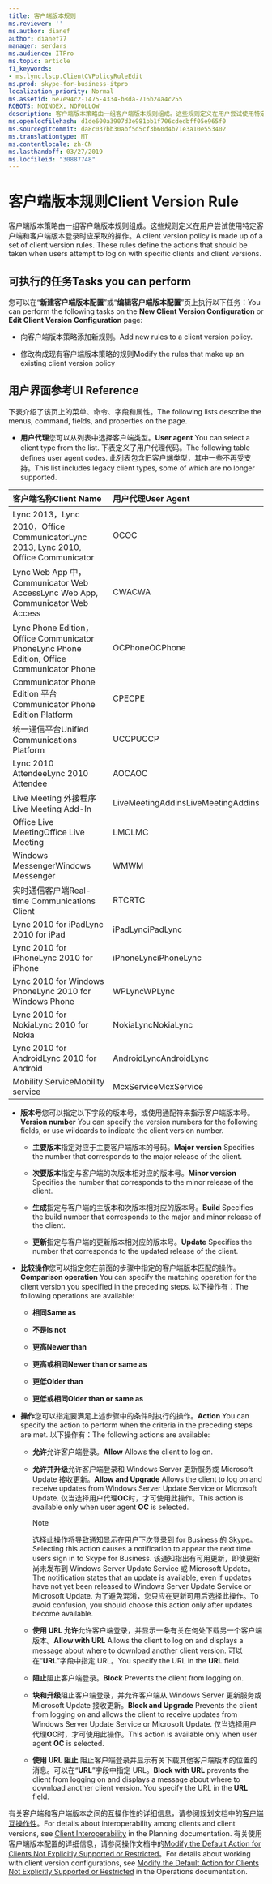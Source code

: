 ```yaml
---
title: 客户端版本规则
ms.reviewer: ''
ms.author: dianef
author: dianef77
manager: serdars
ms.audience: ITPro
ms.topic: article
f1_keywords:
- ms.lync.lscp.ClientCVPolicyRuleEdit
ms.prod: skype-for-business-itpro
localization_priority: Normal
ms.assetid: 6e7e94c2-1475-4334-b8da-716b24a4c255
ROBOTS: NOINDEX, NOFOLLOW
description: 客户端版本策略由一组客户端版本规则组成。这些规则定义在用户尝试使用特定客户端和客户端版本登录时应采取的操作。
ms.openlocfilehash: d1de600a3907d3e981bb1f706cdedbff05e965f0
ms.sourcegitcommit: da8c037bb30abf5d5cf3b60d4b71e3a10e553402
ms.translationtype: MT
ms.contentlocale: zh-CN
ms.lasthandoff: 03/27/2019
ms.locfileid: "30887748"
---
```

# <a name="client-version-rule"></a><span data-ttu-id="cfaa7-104">客户端版本规则</span><span class="sxs-lookup"><span data-stu-id="cfaa7-104">Client Version Rule</span></span>

<span data-ttu-id="cfaa7-p102">客户端版本策略由一组客户端版本规则组成。这些规则定义在用户尝试使用特定客户端和客户端版本登录时应采取的操作。</span><span class="sxs-lookup"><span data-stu-id="cfaa7-p102">A client version policy is made up of a set of client version rules. These rules define the actions that should be taken when users attempt to log on with specific clients and client versions.</span></span>

## <a name="tasks-you-can-perform"></a><span data-ttu-id="cfaa7-107">可执行的任务</span><span class="sxs-lookup"><span data-stu-id="cfaa7-107">Tasks you can perform</span></span>

<span data-ttu-id="cfaa7-108">您可以在“**新建客户端版本配置**”或“**编辑客户端版本配置**”页上执行以下任务：</span><span class="sxs-lookup"><span data-stu-id="cfaa7-108">You can perform the following tasks on the **New Client Version Configuration** or **Edit Client Version Configuration** page:</span></span>

- <span data-ttu-id="cfaa7-109">向客户端版本策略添加新规则。</span><span class="sxs-lookup"><span data-stu-id="cfaa7-109">Add new rules to a client version policy.</span></span>

- <span data-ttu-id="cfaa7-110">修改构成现有客户端版本策略的规则</span><span class="sxs-lookup"><span data-stu-id="cfaa7-110">Modify the rules that make up an existing client version policy</span></span>

## <a name="ui-reference"></a><span data-ttu-id="cfaa7-111">用户界面参考</span><span class="sxs-lookup"><span data-stu-id="cfaa7-111">UI Reference</span></span>

<span data-ttu-id="cfaa7-112">下表介绍了该页上的菜单、命令、字段和属性。</span><span class="sxs-lookup"><span data-stu-id="cfaa7-112">The following lists describe the menus, command, fields, and properties on the page.</span></span>

- <span data-ttu-id="cfaa7-113">**用户代理**您可以从列表中选择客户端类型。</span><span class="sxs-lookup"><span data-stu-id="cfaa7-113">**User agent** You can select a client type from the list.</span></span> <span data-ttu-id="cfaa7-114">下表定义了用户代理代码。</span><span class="sxs-lookup"><span data-stu-id="cfaa7-114">The following table defines user agent codes.</span></span> <span data-ttu-id="cfaa7-115">此列表包含旧客户端类型，其中一些不再受支持。</span><span class="sxs-lookup"><span data-stu-id="cfaa7-115">This list includes legacy client types, some of which are no longer supported.</span></span>

|<span data-ttu-id="cfaa7-116">**客户端名称**</span><span class="sxs-lookup"><span data-stu-id="cfaa7-116">**Client Name**</span></span>|<span data-ttu-id="cfaa7-117">**用户代理**</span><span class="sxs-lookup"><span data-stu-id="cfaa7-117">**User Agent**</span></span>|
|:-----|:-----|
|<span data-ttu-id="cfaa7-118">Lync 2013，Lync 2010，Office Communicator</span><span class="sxs-lookup"><span data-stu-id="cfaa7-118">Lync 2013, Lync 2010, Office Communicator</span></span>  <br/> |<span data-ttu-id="cfaa7-119">OC</span><span class="sxs-lookup"><span data-stu-id="cfaa7-119">OC</span></span>  <br/> |
|<span data-ttu-id="cfaa7-120">Lync Web App 中，Communicator Web Access</span><span class="sxs-lookup"><span data-stu-id="cfaa7-120">Lync Web App, Communicator Web Access</span></span>  <br/> |<span data-ttu-id="cfaa7-121">CWA</span><span class="sxs-lookup"><span data-stu-id="cfaa7-121">CWA</span></span>  <br/> |
|<span data-ttu-id="cfaa7-122">Lync Phone Edition，Office Communicator Phone</span><span class="sxs-lookup"><span data-stu-id="cfaa7-122">Lync Phone Edition, Office Communicator Phone</span></span>  <br/> |<span data-ttu-id="cfaa7-123">OCPhone</span><span class="sxs-lookup"><span data-stu-id="cfaa7-123">OCPhone</span></span>  <br/> |
|<span data-ttu-id="cfaa7-124">Communicator Phone Edition 平台</span><span class="sxs-lookup"><span data-stu-id="cfaa7-124">Communicator Phone Edition Platform</span></span>  <br/> |<span data-ttu-id="cfaa7-125">CPE</span><span class="sxs-lookup"><span data-stu-id="cfaa7-125">CPE</span></span>  <br/> |
|<span data-ttu-id="cfaa7-126">统一通信平台</span><span class="sxs-lookup"><span data-stu-id="cfaa7-126">Unified Communications Platform</span></span>  <br/> |<span data-ttu-id="cfaa7-127">UCCP</span><span class="sxs-lookup"><span data-stu-id="cfaa7-127">UCCP</span></span>  <br/> |
|<span data-ttu-id="cfaa7-128">Lync 2010 Attendee</span><span class="sxs-lookup"><span data-stu-id="cfaa7-128">Lync 2010 Attendee</span></span>  <br/> |<span data-ttu-id="cfaa7-129">AOC</span><span class="sxs-lookup"><span data-stu-id="cfaa7-129">AOC</span></span>  <br/> |
|<span data-ttu-id="cfaa7-130">Live Meeting 外接程序</span><span class="sxs-lookup"><span data-stu-id="cfaa7-130">Live Meeting Add-In</span></span>  <br/> |<span data-ttu-id="cfaa7-131">LiveMeetingAddins</span><span class="sxs-lookup"><span data-stu-id="cfaa7-131">LiveMeetingAddins</span></span>  <br/> |
|<span data-ttu-id="cfaa7-132">Office Live Meeting</span><span class="sxs-lookup"><span data-stu-id="cfaa7-132">Office Live Meeting</span></span>  <br/> |<span data-ttu-id="cfaa7-133">LMC</span><span class="sxs-lookup"><span data-stu-id="cfaa7-133">LMC</span></span>  <br/> |
|<span data-ttu-id="cfaa7-134">Windows Messenger</span><span class="sxs-lookup"><span data-stu-id="cfaa7-134">Windows Messenger</span></span>  <br/> |<span data-ttu-id="cfaa7-135">WM</span><span class="sxs-lookup"><span data-stu-id="cfaa7-135">WM</span></span>  <br/> |
|<span data-ttu-id="cfaa7-136">实时通信客户端</span><span class="sxs-lookup"><span data-stu-id="cfaa7-136">Real-time Communications Client</span></span>  <br/> |<span data-ttu-id="cfaa7-137">RTC</span><span class="sxs-lookup"><span data-stu-id="cfaa7-137">RTC</span></span>  <br/> |
|<span data-ttu-id="cfaa7-138">Lync 2010 for iPad</span><span class="sxs-lookup"><span data-stu-id="cfaa7-138">Lync 2010 for iPad</span></span>  <br/> |<span data-ttu-id="cfaa7-139">iPadLync</span><span class="sxs-lookup"><span data-stu-id="cfaa7-139">iPadLync</span></span>  <br/> |
|<span data-ttu-id="cfaa7-140">Lync 2010 for iPhone</span><span class="sxs-lookup"><span data-stu-id="cfaa7-140">Lync 2010 for iPhone</span></span>  <br/> |<span data-ttu-id="cfaa7-141">iPhoneLync</span><span class="sxs-lookup"><span data-stu-id="cfaa7-141">iPhoneLync</span></span>  <br/> |
|<span data-ttu-id="cfaa7-142">Lync 2010 for Windows Phone</span><span class="sxs-lookup"><span data-stu-id="cfaa7-142">Lync 2010 for Windows Phone</span></span>  <br/> |<span data-ttu-id="cfaa7-143">WPLync</span><span class="sxs-lookup"><span data-stu-id="cfaa7-143">WPLync</span></span>  <br/> |
|<span data-ttu-id="cfaa7-144">Lync 2010 for Nokia</span><span class="sxs-lookup"><span data-stu-id="cfaa7-144">Lync 2010 for Nokia</span></span>  <br/> |<span data-ttu-id="cfaa7-145">NokiaLync</span><span class="sxs-lookup"><span data-stu-id="cfaa7-145">NokiaLync</span></span>  <br/> |
|<span data-ttu-id="cfaa7-146">Lync 2010 for Android</span><span class="sxs-lookup"><span data-stu-id="cfaa7-146">Lync 2010 for Android</span></span>  <br/> |<span data-ttu-id="cfaa7-147">AndroidLync</span><span class="sxs-lookup"><span data-stu-id="cfaa7-147">AndroidLync</span></span>  <br/> |
|<span data-ttu-id="cfaa7-148">Mobility Service</span><span class="sxs-lookup"><span data-stu-id="cfaa7-148">Mobility service</span></span>  <br/> |<span data-ttu-id="cfaa7-149">McxService</span><span class="sxs-lookup"><span data-stu-id="cfaa7-149">McxService</span></span>  <br/> |

- <span data-ttu-id="cfaa7-150">**版本号**您可以指定以下字段的版本号，或使用通配符来指示客户端版本号。</span><span class="sxs-lookup"><span data-stu-id="cfaa7-150">**Version number** You can specify the version numbers for the following fields, or use wildcards to indicate the client version number.</span></span>

  - <span data-ttu-id="cfaa7-151">**主要版本**指定对应于主要客户端版本的号码。</span><span class="sxs-lookup"><span data-stu-id="cfaa7-151">**Major version** Specifies the number that corresponds to the major release of the client.</span></span>

  - <span data-ttu-id="cfaa7-152">**次要版本**指定与客户端的次版本相对应的版本号。</span><span class="sxs-lookup"><span data-stu-id="cfaa7-152">**Minor version** Specifies the number that corresponds to the minor release of the client.</span></span>

  - <span data-ttu-id="cfaa7-153">**生成**指定与客户端的主版本和次版本相对应的版本号。</span><span class="sxs-lookup"><span data-stu-id="cfaa7-153">**Build** Specifies the build number that corresponds to the major and minor release of the client.</span></span>

  - <span data-ttu-id="cfaa7-154">**更新**指定与客户端的更新版本相对应的版本号。</span><span class="sxs-lookup"><span data-stu-id="cfaa7-154">**Update** Specifies the number that corresponds to the updated release of the client.</span></span>

- <span data-ttu-id="cfaa7-155">**比较操作**您可以指定您在前面的步骤中指定的客户端版本匹配的操作。</span><span class="sxs-lookup"><span data-stu-id="cfaa7-155">**Comparison operation** You can specify the matching operation for the client version you specified in the preceding steps.</span></span> <span data-ttu-id="cfaa7-156">以下操作有：</span><span class="sxs-lookup"><span data-stu-id="cfaa7-156">The following operations are available:</span></span>

  - <span data-ttu-id="cfaa7-157">**相同**</span><span class="sxs-lookup"><span data-stu-id="cfaa7-157">**Same as**</span></span>

  - <span data-ttu-id="cfaa7-158">**不是**</span><span class="sxs-lookup"><span data-stu-id="cfaa7-158">**Is not**</span></span>

  - <span data-ttu-id="cfaa7-159">**更高**</span><span class="sxs-lookup"><span data-stu-id="cfaa7-159">**Newer than**</span></span>

  - <span data-ttu-id="cfaa7-160">**更高或相同**</span><span class="sxs-lookup"><span data-stu-id="cfaa7-160">**Newer than or same as**</span></span>

  - <span data-ttu-id="cfaa7-161">**更低**</span><span class="sxs-lookup"><span data-stu-id="cfaa7-161">**Older than**</span></span>

  - <span data-ttu-id="cfaa7-162">**更低或相同**</span><span class="sxs-lookup"><span data-stu-id="cfaa7-162">**Older than or same as**</span></span>

- <span data-ttu-id="cfaa7-163">**操作**您可以指定要满足上述步骤中的条件时执行的操作。</span><span class="sxs-lookup"><span data-stu-id="cfaa7-163">**Action** You can specify the action to perform when the criteria in the preceding steps are met.</span></span> <span data-ttu-id="cfaa7-164">以下操作有：</span><span class="sxs-lookup"><span data-stu-id="cfaa7-164">The following actions are available:</span></span>

  - <span data-ttu-id="cfaa7-165">**允许**允许客户端登录。</span><span class="sxs-lookup"><span data-stu-id="cfaa7-165">**Allow** Allows the client to log on.</span></span>

  - <span data-ttu-id="cfaa7-166">**允许并升级**允许客户端登录和 Windows Server 更新服务或 Microsoft Update 接收更新。</span><span class="sxs-lookup"><span data-stu-id="cfaa7-166">**Allow and Upgrade** Allows the client to log on and receive updates from Windows Server Update Service or Microsoft Update.</span></span> <span data-ttu-id="cfaa7-167">仅当选择用户代理**OC**时，才可使用此操作。</span><span class="sxs-lookup"><span data-stu-id="cfaa7-167">This action is available only when user agent **OC** is selected.</span></span>

    > [!NOTE]
    > <span data-ttu-id="cfaa7-168">选择此操作将导致通知显示在用户下次登录到 for Business 的 Skype。</span><span class="sxs-lookup"><span data-stu-id="cfaa7-168">Selecting this action causes a notification to appear the next time users sign in to Skype for Business.</span></span> <span data-ttu-id="cfaa7-169">该通知指出有可用更新，即使更新尚未发布到 Windows Server Update Service 或 Microsoft Update。</span><span class="sxs-lookup"><span data-stu-id="cfaa7-169">The notification states that an update is available, even if updates have not yet been released to Windows Server Update Service or Microsoft Update.</span></span> <span data-ttu-id="cfaa7-170">为了避免混淆，您只应在更新可用后选择此操作。</span><span class="sxs-lookup"><span data-stu-id="cfaa7-170">To avoid confusion, you should choose this action only after updates become available.</span></span>

  - <span data-ttu-id="cfaa7-171">**使用 URL 允许**允许客户端登录，并显示一条有关在何处下载另一个客户端版本。</span><span class="sxs-lookup"><span data-stu-id="cfaa7-171">**Allow with URL** Allows the client to log on and displays a message about where to download another client version.</span></span> <span data-ttu-id="cfaa7-172">可以在“**URL**”字段中指定 URL。</span><span class="sxs-lookup"><span data-stu-id="cfaa7-172">You specify the URL in the **URL** field.</span></span>

  - <span data-ttu-id="cfaa7-173">**阻止**阻止客户端登录。</span><span class="sxs-lookup"><span data-stu-id="cfaa7-173">**Block** Prevents the client from logging on.</span></span>

  - <span data-ttu-id="cfaa7-174">**块和升级**阻止客户端登录，并允许客户端从 Windows Server 更新服务或 Microsoft Update 接收更新。</span><span class="sxs-lookup"><span data-stu-id="cfaa7-174">**Block and Upgrade** Prevents the client from logging on and allows the client to receive updates from Windows Server Update Service or Microsoft Update.</span></span> <span data-ttu-id="cfaa7-175">仅当选择用户代理**OC**时，才可使用此操作。</span><span class="sxs-lookup"><span data-stu-id="cfaa7-175">This action is available only when user agent **OC** is selected.</span></span>

  - <span data-ttu-id="cfaa7-p110">**使用 URL 阻止**   阻止客户端登录并显示有关下载其他客户端版本的位置的消息。可以在“**URL**”字段中指定 URL。</span><span class="sxs-lookup"><span data-stu-id="cfaa7-p110">**Block with URL** prevents the client from logging on and displays a message about where to download another client version. You specify the URL in the **URL** field.</span></span>

<span data-ttu-id="cfaa7-178">有关客户端和客户端版本之间的互操作性的详细信息，请参阅规划文档中的[客户端互操作性](https://technet.microsoft.com/library/0f126571-91a2-45d5-855c-1e4ddb45fc04.aspx)。</span><span class="sxs-lookup"><span data-stu-id="cfaa7-178">For details about interoperability among clients and client versions, see [Client Interoperability](https://technet.microsoft.com/library/0f126571-91a2-45d5-855c-1e4ddb45fc04.aspx) in the Planning documentation.</span></span> <span data-ttu-id="cfaa7-179">有关使用客户端版本配置的详细信息，请参阅操作文档中的[Modify the Default Action for Clients Not Explicitly Supported or Restricted](https://technet.microsoft.com/library/548dd0f5-62fe-4c3f-8952-2b9fd4c5fff3.aspx)。</span><span class="sxs-lookup"><span data-stu-id="cfaa7-179">For details about working with client version configurations, see [Modify the Default Action for Clients Not Explicitly Supported or Restricted](https://technet.microsoft.com/library/548dd0f5-62fe-4c3f-8952-2b9fd4c5fff3.aspx) in the Operations documentation.</span></span>

